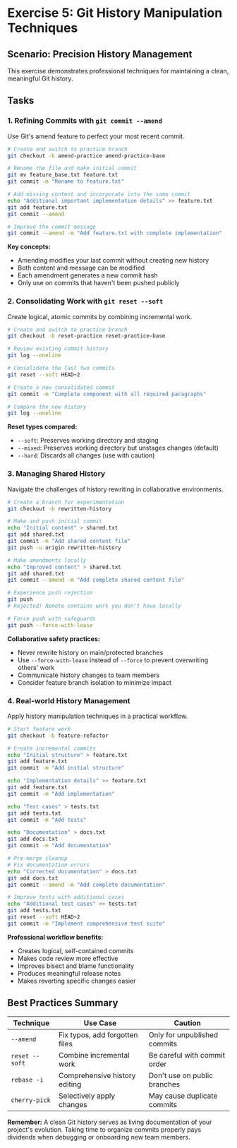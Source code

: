 # Exercise 5: Git History Manipulation Techniques

## Scenario: Precision History Management

This exercise demonstrates professional techniques for maintaining a clean, meaningful Git history.

## Tasks

### 1. Refining Commits with `git commit --amend`

Use Git's amend feature to perfect your most recent commit.

```bash
# Create and switch to practice branch
git checkout -b amend-practice amend-practice-base

# Rename the file and make initial commit
git mv feature_base.txt feature.txt
git commit -m "Rename to feature.txt"

# Add missing content and incorporate into the same commit
echo "Additional important implementation details" >> feature.txt
git add feature.txt
git commit --amend

# Improve the commit message
git commit --amend -m "Add feature.txt with complete implementation"
```

**Key concepts:**
- Amending modifies your last commit without creating new history
- Both content and message can be modified
- Each amendment generates a new commit hash
- Only use on commits that haven't been pushed publicly

### 2. Consolidating Work with `git reset --soft`

Create logical, atomic commits by combining incremental work.

```bash
# Create and switch to practice branch
git checkout -b reset-practice reset-practice-base

# Review existing commit history
git log --oneline

# Consolidate the last two commits
git reset --soft HEAD~2

# Create a new consolidated commit
git commit -m "Complete component with all required paragraphs"

# Compare the new history
git log --oneline
```

**Reset types compared:**
- `--soft`: Preserves working directory and staging
- `--mixed`: Preserves working directory but unstages changes (default)
- `--hard`: Discards all changes (use with caution)

### 3. Managing Shared History

Navigate the challenges of history rewriting in collaborative environments.

```bash
# Create a branch for experimentation
git checkout -b rewritten-history

# Make and push initial commit
echo "Initial content" > shared.txt
git add shared.txt
git commit -m "Add shared content file"
git push -u origin rewritten-history

# Make amendments locally
echo "Improved content" > shared.txt
git add shared.txt
git commit --amend -m "Add complete shared content file"

# Experience push rejection
git push
# Rejected! Remote contains work you don't have locally

# Force push with safeguards
git push --force-with-lease
```

**Collaborative safety practices:**
- Never rewrite history on main/protected branches
- Use `--force-with-lease` instead of `--force` to prevent overwriting others' work
- Communicate history changes to team members
- Consider feature branch isolation to minimize impact

### 4. Real-world History Management

Apply history manipulation techniques in a practical workflow.

```bash
# Start feature work
git checkout -b feature-refactor

# Create incremental commits
echo "Initial structure" > feature.txt
git add feature.txt
git commit -m "Add initial structure"

echo "Implementation details" >> feature.txt
git add feature.txt
git commit -m "Add implementation"

echo "Test cases" > tests.txt
git add tests.txt
git commit -m "Add tests"

echo "Documentation" > docs.txt
git add docs.txt
git commit -m "Add documentation"

# Pre-merge cleanup
# Fix documentation errors
echo "Corrected documentation" > docs.txt
git add docs.txt
git commit --amend -m "Add complete documentation"

# Improve tests with additional cases
echo "Additional test cases" >> tests.txt
git add tests.txt
git reset --soft HEAD~2
git commit -m "Implement comprehensive test suite"
```

**Professional workflow benefits:**
- Creates logical, self-contained commits
- Makes code review more effective
- Improves bisect and blame functionality
- Produces meaningful release notes
- Makes reverting specific changes easier

## Best Practices Summary

| Technique | Use Case | Caution |
|-----------|----------|---------|
| `--amend` | Fix typos, add forgotten files | Only for unpublished commits |
| `reset --soft` | Combine incremental work | Be careful with commit order |
| `rebase -i` | Comprehensive history editing | Don't use on public branches |
| `cherry-pick` | Selectively apply changes | May cause duplicate commits |

**Remember:** A clean Git history serves as living documentation of your project's evolution. Taking time to organize commits properly pays dividends when debugging or onboarding new team members.
